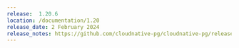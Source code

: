 ```yaml
---
release:  1.20.6
location: /documentation/1.20
release_date: 2 February 2024
release_notes: https://github.com/cloudnative-pg/cloudnative-pg/releases/tag/v1.20.6
---
```

